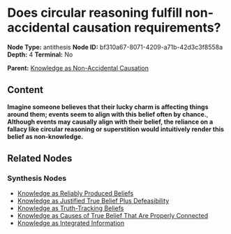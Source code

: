 # Does circular reasoning fulfill non-accidental causation requirements?

**Node Type:** antithesis
**Node ID:** bf310a67-8071-4209-a71b-42d3c3f8558a
**Depth:** 4
**Terminal:** No

**Parent:** [Knowledge as Non-Accidental Causation](knowledge-as-non-accidental-causation-synthesis-e038905b-1835-4397-8a81-d684680e0225.md)

## Content

**Imagine someone believes that their lucky charm is affecting things around them; events seem to align with this belief often by chance.**, **Although events may causally align with their belief, the reliance on a fallacy like circular reasoning or superstition would intuitively render this belief as non-knowledge.**

## Related Nodes

### Synthesis Nodes

- [Knowledge as Reliably Produced Beliefs](knowledge-as-reliably-produced-beliefs-synthesis-fadb9a73-5a59-4405-a0cf-d7d90f502c51.md)
- [Knowledge as Justified True Belief Plus Defeasibility](knowledge-as-justified-true-belief-plus-defeasibility-synthesis-1eef5662-efec-42d9-b276-1af7b6cc1648.md)
- [Knowledge as Truth-Tracking Beliefs](knowledge-as-truth-tracking-beliefs-synthesis-836ea9a1-00cc-4848-8fc1-966537f279e8.md)
- [Knowledge as Causes of True Belief That Are Properly Connected](knowledge-as-causes-of-true-belief-that-are-properly-connected-synthesis-4fd52a7c-c6e7-480e-8931-b7841776e7ea.md)
- [Knowledge as Integrated Information](knowledge-as-integrated-information-synthesis-ae60003f-630e-4e29-9ae7-80cc80463fdc.md)
